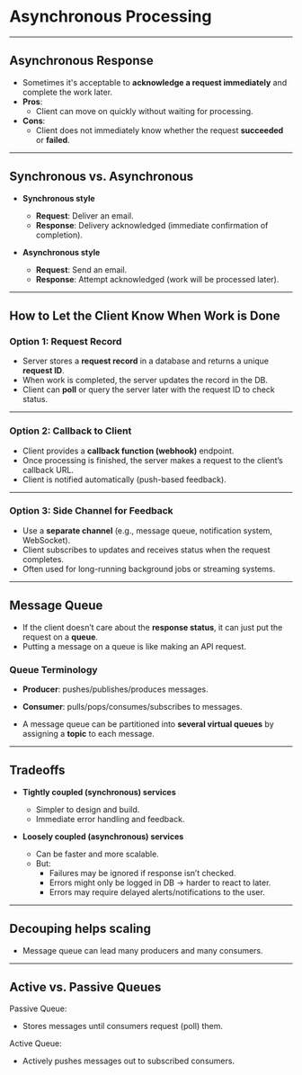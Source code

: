 # Asynchronous Processing

---

## Asynchronous Response
- Sometimes it's acceptable to **acknowledge a request immediately** and complete the work later.  
- **Pros**:  
  - Client can move on quickly without waiting for processing.  
- **Cons**:  
  - Client does not immediately know whether the request **succeeded** or **failed**.  

---

## Synchronous vs. Asynchronous

- **Synchronous style**  
  - **Request**: Deliver an email.  
  - **Response**: Delivery acknowledged (immediate confirmation of completion).  

- **Asynchronous style**  
  - **Request**: Send an email.  
  - **Response**: Attempt acknowledged (work will be processed later).  

---

## How to Let the Client Know When Work is Done

### Option 1: Request Record
- Server stores a **request record** in a database and returns a unique **request ID**.  
- When work is completed, the server updates the record in the DB.  
- Client can **poll** or query the server later with the request ID to check status.  

---

### Option 2: Callback to Client
- Client provides a **callback function (webhook)** endpoint.  
- Once processing is finished, the server makes a request to the client’s callback URL.  
- Client is notified automatically (push-based feedback).  

---

### Option 3: Side Channel for Feedback
- Use a **separate channel** (e.g., message queue, notification system, WebSocket).  
- Client subscribes to updates and receives status when the request completes.  
- Often used for long-running background jobs or streaming systems.  

---

## Message Queue

- If the client doesn’t care about the **response status**, it can just put the request on a **queue**.  
- Putting a message on a queue is like making an API request.  

### Queue Terminology
- **Producer**: pushes/publishes/produces messages.  
- **Consumer**: pulls/pops/consumes/subscribes to messages.  

- A message queue can be partitioned into **several virtual queues** by assigning a **topic** to each message.  

---

## Tradeoffs

- **Tightly coupled (synchronous) services**  
  - Simpler to design and build.  
  - Immediate error handling and feedback.  

- **Loosely coupled (asynchronous) services**  
  - Can be faster and more scalable.  
  - But:  
    - Failures may be ignored if response isn’t checked.  
    - Errors might only be logged in DB → harder to react to later.  
    - Errors may require delayed alerts/notifications to the user.  

---

## Decouping helps scaling
- Message queue can lead many producers and many consumers.


---

## Active vs. Passive Queues

Passive Queue:
- Stores messages until consumers request (poll) them.

Active Queue:
- Actively pushes messages out to subscribed consumers.
